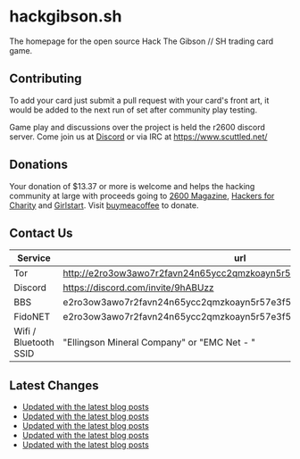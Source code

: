 # hackgibson.sh
The homepage for the open source Hack The Gibson // SH trading card game.


## Contributing

To add your card just submit a pull request with your card's front art, it would be added to the next run of set after community play testing.

Game play and discussions over the project is held the r2600 discord server. Come join us at [Discord](https://discord.com/invite/9hABUzz) or via IRC at https://www.scuttled.net/


## Donations

Your donation of $13.37 or more is welcome and helps the hacking community at large with proceeds going to [2600 Magazine](https://2600.com/), [Hackers for Charity](https://hackersforcharity.org) and [Girlstart](https://girlstart.org).  Visit [buymeacoffee](https://www.buymeacoffee.com/hackgibson.sh) to donate.


## Contact Us

Service | url
-|-
Tor | http://e2ro3ow3awo7r2favn24n65ycc2qmzkoayn5r57e3f56nvjwdcgg32ad.onion
Discord | https://discord.com/invite/9hABUzz
BBS | e2ro3ow3awo7r2favn24n65ycc2qmzkoayn5r57e3f56nvjwdcgg32ad.onion:23
FidoNET | e2ro3ow3awo7r2favn24n65ycc2qmzkoayn5r57e3f56nvjwdcgg32ad.onion:24554
Wifi / Bluetooth SSID | "Ellingson Mineral Company" or "EMC Net - <fidonet address>"

## Latest Changes
<!-- BLOG-POST-LIST:START -->
- [Updated with the latest blog posts](https://github.com/DFW2600/hackgibson.sh/commit/2f6b6fdf3fbfe5f2d7e5d2518f6b0ac9bec2b592)
- [Updated with the latest blog posts](https://github.com/DFW2600/hackgibson.sh/commit/9cc6b0571e0983d825e4cb28e73bee5cd425091f)
- [Updated with the latest blog posts](https://github.com/DFW2600/hackgibson.sh/commit/f5e2d41b9fc63333b21f4b759ed8d981e139468d)
- [Updated with the latest blog posts](https://github.com/DFW2600/hackgibson.sh/commit/de067b9143eecdc42952848551a2596f87189374)
- [Updated with the latest blog posts](https://github.com/DFW2600/hackgibson.sh/commit/3e4b1c96a1f30b764b78da3582246c3e1104e075)
<!-- BLOG-POST-LIST:END -->

